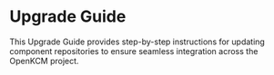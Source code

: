 # Upgrade Guide

This Upgrade Guide provides step-by-step instructions for updating component repositories to ensure seamless integration across the OpenKCM project.
